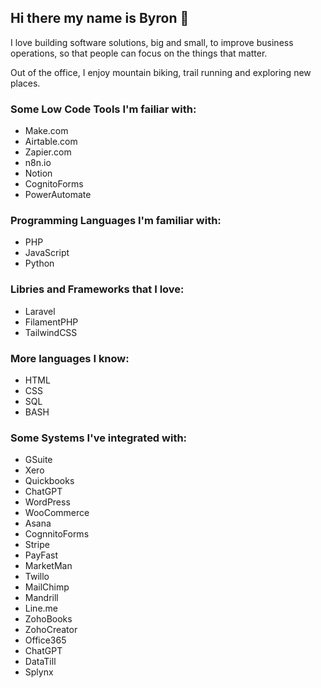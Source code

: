 <!--
**byronraymer/byronraymer** is a ✨ _special_ ✨ repository because its `README.md` (this file) appears on your GitHub profile.

Here are some ideas to get you started:

- 🔭 I’m currently working on ...
- 🌱 I’m currently learning ...
- 👯 I’m looking to collaborate on ...
- 🤔 I’m looking for help with ...
- 💬 Ask me about ...
- 📫 How to reach me: ...
- 😄 Pronouns: ...
- ⚡ Fun fact: ...
-->
## Hi there my name is Byron 👋

 I love building software solutions, big and small, to improve business operations, so that people can focus on the things that matter.

Out of the office, I enjoy mountain biking, trail running and exploring new places. 

### Some Low Code Tools I'm failiar with:

- Make.com
- Airtable.com
- Zapier.com
- n8n.io
- Notion
- CognitoForms
- PowerAutomate

### Programming Languages I'm familiar with:

- PHP
- JavaScript
- Python

### Libries and Frameworks that I love:

- Laravel
- FilamentPHP
- TailwindCSS

### More languages I know:

- HTML
- CSS
- SQL
- BASH

### Some Systems I've integrated with:

- GSuite
- Xero
- Quickbooks
- ChatGPT
- WordPress
- WooCommerce
- Asana
- CognnitoForms
- Stripe
- PayFast
- MarketMan
- Twillo
- MailChimp
- Mandrill
- Line.me
- ZohoBooks
- ZohoCreator
- Office365
- ChatGPT
- DataTill
- Splynx

